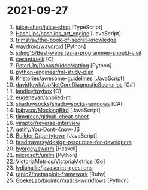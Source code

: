 # 2021-09-27

1. [juice-shop/juice-shop](https://github.com/juice-shop/juice-shop "OWASP Juice Shop: Probably the most modern and sophisticated insecure web application") [TypeScript]
2. [HashLips/hashlips_art_engine](https://github.com/HashLips/hashlips_art_engine "HashLips Art Engine is a tool used to create multiple different instances of artworks based on provided layers.") [JavaScript]
3. [trimstray/the-book-of-secret-knowledge](https://github.com/trimstray/the-book-of-secret-knowledge "A collection of inspiring lists, manuals, cheatsheets, blogs, hacks, one-liners, cli/web tools and more.") 
4. [waydroid/waydroid](https://github.com/waydroid/waydroid "") [Python]
5. [sdmg15/Best-websites-a-programmer-should-visit](https://github.com/sdmg15/Best-websites-a-programmer-should-visit "🔗 Some useful websites for programmers.") 
6. [cesanta/elk](https://github.com/cesanta/elk "A low footprint JavaScript engine for embedded systems") [C]
7. [PeterL1n/RobustVideoMatting](https://github.com/PeterL1n/RobustVideoMatting "Robust Video Matting in PyTorch, TensorFlow, TensorFlow.js, ONNX, CoreML!") [Python]
8. [python-engineer/ml-study-plan](https://github.com/python-engineer/ml-study-plan "The Ultimate FREE Machine Learning Study Plan") 
9. [Kristories/awesome-guidelines](https://github.com/Kristories/awesome-guidelines "A curated list of high quality coding style conventions and standards.") [JavaScript]
10. [davidfowl/AspNetCoreDiagnosticScenarios](https://github.com/davidfowl/AspNetCoreDiagnosticScenarios "This repository has examples of broken patterns in ASP.NET Core applications") [C#]
11. [landley/toybox](https://github.com/landley/toybox "toybox") [C]
12. [eugeneyan/applied-ml](https://github.com/eugeneyan/applied-ml "📚 Papers & tech blogs by companies sharing their work on data science & machine learning in production.") 
13. [shadowsocks/shadowsocks-windows](https://github.com/shadowsocks/shadowsocks-windows "A C# port of shadowsocks") [C#]
14. [babysor/MockingBird](https://github.com/babysor/MockingBird "🚀AI拟声: 5秒内克隆您的声音并生成任意语音内容 Clone a voice in 5 seconds to generate arbitrary speech in real-time") [JavaScript]
15. [tiimgreen/github-cheat-sheet](https://github.com/tiimgreen/github-cheat-sheet "A list of cool features of Git and GitHub.") 
16. [viraptor/reverse-interview](https://github.com/viraptor/reverse-interview "Questions to ask the company during your interview") 
17. [getify/You-Dont-Know-JS](https://github.com/getify/You-Dont-Know-JS "A book series on JavaScript. @YDKJS on twitter.") 
18. [BuilderIO/partytown](https://github.com/BuilderIO/partytown "Relocate resource intensive third-party scripts off of the main thread and into a web worker. 🎉") [JavaScript]
19. [bradtraversy/design-resources-for-developers](https://github.com/bradtraversy/design-resources-for-developers "Curated list of design and UI resources from stock photos, web templates, CSS frameworks, UI libraries, tools and much more") 
20. [byorgey/swarm](https://github.com/byorgey/swarm "Resource gathering + programming game") [Haskell]
21. [microsoft/unilm](https://github.com/microsoft/unilm "UniLM AI - Large-scale Self-supervised Pre-training across Tasks, Languages, and Modalities") [Python]
22. [VictoriaMetrics/VictoriaMetrics](https://github.com/VictoriaMetrics/VictoriaMetrics "VictoriaMetrics: fast, cost-effective monitoring solution and time series database") [Go]
23. [lydiahallie/javascript-questions](https://github.com/lydiahallie/javascript-questions "A long list of (advanced) JavaScript questions, and their explanations ✨") 
24. [rapid7/metasploit-framework](https://github.com/rapid7/metasploit-framework "Metasploit Framework") [Ruby]
25. [GoekeLab/bioinformatics-workflows](https://github.com/GoekeLab/bioinformatics-workflows "minimal example implementations for bioinformatics workflow managers") [Python]
